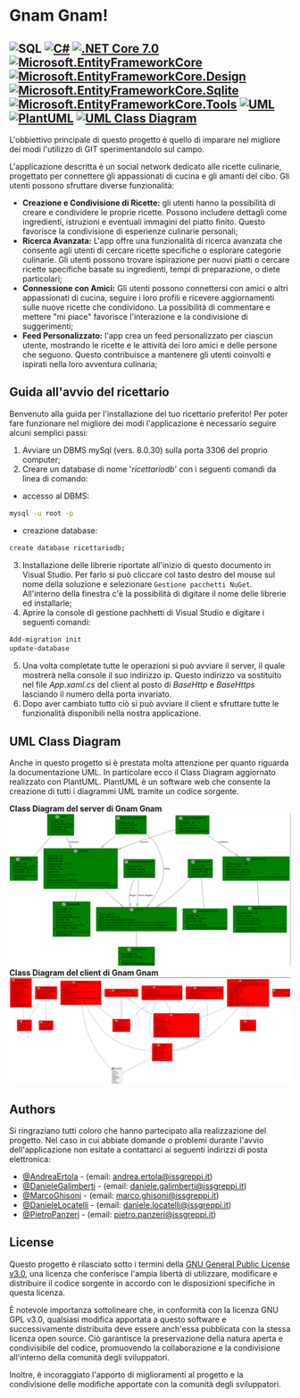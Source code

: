 # Gnam Gnam!
![SQL](https://img.shields.io/badge/SQL-800000.svg?style=for-the-badge&logo=sqlite&logoColor=white)
[![C#](https://img.shields.io/badge/C%23-FFA500.svg?style=for-the-badge&logo=c-sharp&logoColor=white)](https://docs.microsoft.com/en-us/dotnet/csharp/)
[![.NET Core 7.0](https://img.shields.io/badge/.NET_Core-FF1493.svg?style=for-the-badge&logo=.net&logoColor=white)](https://dotnet.microsoft.com/download/dotnet/3.1)
[![Microsoft.EntityFrameworkCore](https://img.shields.io/badge/Microsoft.EntityFrameworkCore-7FFF00.svg?style=for-the-badge)](https://docs.microsoft.com/en-us/ef/)
[![Microsoft.EntityFrameworkCore.Design](https://img.shields.io/badge/Microsoft.EntityFrameworkCore.Design-DC143C.svg?style=for-the-badge)](https://docs.microsoft.com/en-us/ef/)
[![Microsoft.EntityFrameworkCore.Sqlite](https://img.shields.io/badge/Microsoft.EntityFrameworkCore.Sqlite-4682B4.svg?style=for-the-badge)](https://docs.microsoft.com/en-us/ef/)
[![Microsoft.EntityFrameworkCore.Tools](https://img.shields.io/badge/Microsoft.EntityFrameworkCore.Tools-9400D3.svg?style=for-the-badge)](https://docs.microsoft.com/en-us/ef/)
[![UML](https://img.shields.io/badge/UML-000080.svg?style=for-the-badge)](https://en.wikipedia.org/wiki/Unified_Modeling_Language)
[![PlantUML](https://img.shields.io/badge/PlantUML-800000.svg?style=for-the-badge&logo=sqlite&logoColor=white)](https://plantuml.com/)
[![UML Class Diagram](https://img.shields.io/badge/UML_Class_Diagram-008080.svg?style=for-the-badge)](https://plantuml.com/class-diagram)
---

L'obbiettivo principale di questo progetto è quello di imparare nel migliore dei modi l'utilizzo di GIT sperimentandolo sul campo.

L'applicazione descritta è un social network dedicato alle ricette culinarie, progettato per connettere gli appassionati di cucina e gli amanti del cibo. Gli utenti possono sfruttare diverse funzionalità:
* **Creazione e Condivisione di Ricette:** gli utenti hanno la possibilità di creare e condividere le proprie ricette. Possono includere dettagli come ingredienti, istruzioni e eventuali immagini del piatto finito. Questo favorisce la condivisione di esperienze culinarie personali;
* **Ricerca Avanzata:** L'app offre una funzionalità di ricerca avanzata che consente agli utenti di cercare ricette specifiche o esplorare categorie culinarie. Gli utenti possono trovare ispirazione per nuovi piatti o cercare ricette specifiche basate su ingredienti, tempi di preparazione, o diete particolari;
* **Connessione con Amici:** Gli utenti possono connettersi con amici o altri appassionati di cucina, seguire i loro profili e ricevere aggiornamenti sulle nuove ricette che condividono. La possibilità di commentare e mettere "mi piace" favorisce l'interazione e la condivisione di suggerimenti;
* **Feed Personalizzato:** l'app crea un feed personalizzato per ciascun utente, mostrando le ricette e le attività dei loro amici e delle persone che seguono. Questo contribuisce a mantenere gli utenti coinvolti e ispirati nella loro avventura culinaria;

## Guida all'avvio del ricettario
Benvenuto alla guida per l'installazione del tuo ricettario preferito! Per poter fare funzionare nel migliore dei modi l'applicazione è necessario seguire alcuni semplici passi:
1. Avviare un DBMS mySql (vers. 8.0.30) sulla porta 3306 del proprio computer;
2. Creare un database di nome '*ricettariodb*' con i seguenti comandi da linea di comando:
- accesso al DBMS:
```bash
mysql -u root -p
```
- creazione database: 
```bash
create database ricettariodb;
```
3. Installazione delle librerie riportate all'inizio di questo documento in Visual Studio. Per farlo si può cliccare col tasto destro del mouse sul nome della soluzione e selezionare `Gestione pacchetti NuGet`. All'interno della finestra c'è la possibilità di digitare il nome delle librerie ed installarle;
4. Aprire la console di gestione pachhetti di Visual Studio e digitare i seguenti comandi:
```bash
Add-migration init
update-database 
```
5. Una volta completate tutte le operazioni si può avviare il server, il quale mostrerà nella console il suo indirizzo ip. 
Questo indirizzo va sostituito nel file *App.xaml.cs* del client al posto di *BaseHttp* e *BaseHttps* lasciando il numero della porta invariato.
6. Dopo aver cambiato tutto ciò si può avviare il client e sfruttare tutte le funzionalità disponibili nella nostra applicazione.

## UML Class Diagram
Anche in questo progetto si è prestata molta attenzione per quanto riguarda la documentazione UML. In particolare ecco il Class Diagram aggiornato realizzato con PlantUML.
PlantUML è un software web che consente la creazione di tutti i diagrammi UML tramite un codice sorgente. 

**Class Diagram del server di Gnam Gnam**
![ClassDiagram Server](/Docs/ClassDiagramServer.png)
**Class Diagram del client di Gnam Gnam**
![ClassDiagram Server](/Docs/ClassDiagramClient.png)
## Authors
Si ringraziano tutti coloro che hanno partecipato alla realizzazione del progetto. Nel caso in cui abbiate domande o problemi durante l'avvio dell'applicazione non esitate a contattarci ai seguenti indirizzi di posta elettronica:
- [@AndreaErtola](https://github.com/AndreaErtola) - (email: andrea.ertola@issgreppi.it)
- [@DanieleGalimberti](https://github.com/DanieleGalimberti)  - (email: daniele.galimberti@issgreppi.it)
- [@MarcoGhisoni](https://github.com/MarcoGhisoni) - (email: marco.ghisoni@issgreppi.it)
- [@DanieleLocatelli](https://github.com/LocatelliDaniele) - (email: daniele.locatelli@issgreppi.it)
- [@PietroPanzeri](https://github.com/Pietropanzeri) - (email: pietro.panzeri@issgreppi.it)



## License

Questo progetto è rilasciato sotto i termini della [ GNU General Public License v3.0](https://opensource.org/license/gpl-3-0/), una licenza che conferisce l'ampia libertà di utilizzare, modificare e distribuire il codice sorgente in accordo con le disposizioni specifiche in questa licenza.

È notevole importanza sottolineare che, in conformità con la licenza GNU GPL v3.0, qualsiasi modifica apportata a questo software e successivamente distribuita deve essere anch'essa pubblicata con la stessa licenza open source. Ciò garantisce la preservazione della natura aperta e condivisibile del codice, promuovendo la collaborazione e la condivisione all'interno della comunità degli sviluppatori.

Inoltre, è incoraggiato l'apporto di miglioramenti al progetto e la condivisione delle modifiche apportate con la comunità degli sviluppatori.
